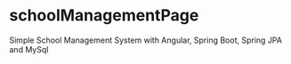 # schoolManagementPage
Simple School Management System with Angular, Spring Boot, Spring JPA and MySql
